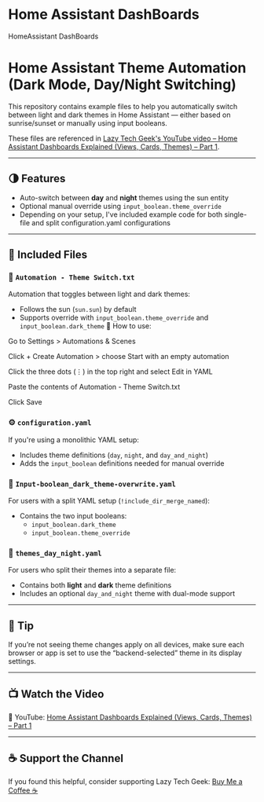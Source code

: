 # Home Assistant DashBoards
HomeAssistant DashBoards

# Home Assistant Theme Automation (Dark Mode, Day/Night Switching)

This repository contains example files to help you automatically switch between light and dark themes in Home Assistant — either based on sunrise/sunset or manually using input booleans.

These files are referenced in [Lazy Tech Geek's YouTube video – Home Assistant Dashboards Explained (Views, Cards, Themes) – Part 1](https://www.youtube.com/@LazyTechGeek).

---

## 🌗 Features

- Auto-switch between **day** and **night** themes using the sun entity
- Optional manual override using `input_boolean.theme_override`
- Depending on your setup, I've included example code for both single-file and split configuration.yaml configurations

---

## 📁 Included Files

### 🔄 `Automation - Theme Switch.txt`
Automation that toggles between light and dark themes:
- Follows the sun (`sun.sun`) by default
- Supports override with `input_boolean.theme_override` and `input_boolean.dark_theme`
📌 How to use:

Go to Settings > Automations & Scenes

Click + Create Automation > choose Start with an empty automation

Click the three dots (⋮) in the top right and select Edit in YAML

Paste the contents of Automation - Theme Switch.txt

Click Save


### ⚙️ `configuration.yaml`
If you're using a monolithic YAML setup:
- Includes theme definitions (`day`, `night`, and `day_and_night`)
- Adds the `input_boolean` definitions needed for manual override

### 🧠 `Input-boolean_dark_theme-overwrite.yaml`
For users with a split YAML setup (`!include_dir_merge_named`):
- Contains the two input booleans:
  - `input_boolean.dark_theme`
  - `input_boolean.theme_override`

### 🎨 `themes_day_night.yaml`
For users who split their themes into a separate file:
- Contains both **light** and **dark** theme definitions
- Includes an optional `day_and_night` theme with dual-mode support

---

## 🧠 Tip
If you’re not seeing theme changes apply on all devices, make sure each browser or app is set to use the “backend-selected” theme in its display settings.

---

## 📺 Watch the Video
📌 YouTube: [Home Assistant Dashboards Explained (Views, Cards, Themes) – Part 1](https://www.youtube.com/@LazyTechGeek)

---

## ☕ Support the Channel
If you found this helpful, consider supporting Lazy Tech Geek:
[Buy Me a Coffee ☕](https://buymeacoffee.com/lazytechgeek)
